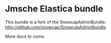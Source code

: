 Jmsche Elastica bundle
======================

This bundle is a fork of the SnowcapAdminBundle: http://github.com/snowcap/SnowcapAdminBundle

More docs to come.
